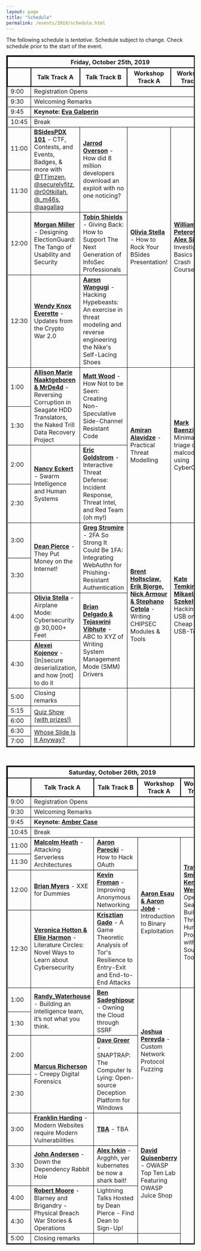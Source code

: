 ```yaml
---
layout: page
title: "Schedule"
permalink: /events/2019/schedule.html
---
```


<style>
table{
    border-collapse: collapse;
    border-spacing: 0;
    border:2px solid #000000;
}

th{
    border:2px solid #000000;
}

td{
    border:1px solid #000000;
}
</style>


The following schedule is *tentative*. Schedule subject to change. Check schedule prior to the start of the event.


<TABLE border="1">
<TH COLSPAN="5">Friday, October 25th, 2019</TH>

<TR>
  <TH></TH>
  <TH>Talk Track A</TH>
  <TH>Talk Track B</TH>
  <TH>Workshop Track A</TH>
  <TH>Workshop Track B</TH>
</TR>

<TR>
  <TD>9:00</TD>
  <TD COLSPAN="4">Registration Opens</TD>
</TR>

<TR>
  <TD>9:30</TD>
  <TD COLSPAN="4">Welcoming Remarks</TD>
</TR>

<TR>
  <TD MARKDOWN="span">9:45</TD>
  <TD COLSPAN="4" MARKDOWN="span"><b>Keynote: <a href="speakers.html#eva">Eva Galperin</a></b></TD>

</TR>

<TR>
  <TD MARKDOWN="span">10:45</TD>
  <TD COLSPAN="4" MARKDOWN="span">Break</TD>
</TR>

<TR>
  <TD>11:00</TD>
  <TD ROWSPAN="2"><a href="speakers.html#101"><b>BSidesPDX 101</b></a> - CTF, Contests, and Events, Badges, & more with <a href="https://twitter.com/TTimzen">@TTimzen</a>, <a href="https://twitter.com/securelyfitz">@securelyfitz</a>, <a href="https://twitter.com/r00tkillah">@r00tkillah</a>, <a href="https://twitter.com/_m46s">@_m46s</a>, <a href="https://twitter.com/aagallag">@aagallag</a></TD>
  <TD ROWSPAN="2"><a href="speakers.html#How did 8 million developers download an exploit with no one noticing?"><b>Jarrod Overson</b></a> - How did 8 million developers download an exploit with no one noticing?</TD>  
  <TD ROWSPAN="4"><a href="workshops.html#How to Rock Your BSides Presentation!"><b>Olivia Stella</b></a> - How to Rock Your BSides Presentation!</TD>
  <TD ROWSPAN="4"><a href="workshops.html#Investigation Basics Crash Course"><b>William Peteroy & Alex Sirr</b></a> - Investigation Basics Crash Course</TD>
</TR>

<TR>
  <TD>11:30</TD>
</TR>

<TR>
  <TD>12:00</TD>
  <TD ROWSPAN="1"><a href="speakers.html#Designing ElectionGuard: The Tango of Usability and Security"><b>Morgan Miller</b></a> - Designing ElectionGuard: The Tango of Usability and Security</TD>  
  <TD ROWSPAN="1"><a href="speakers.html#Giving Back: How to Support The Next Generation of InfoSec Professionals"><b>Tobin Shields</b></a> - Giving Back: How to Support The Next Generation of InfoSec Professionals</TD>  

</TR>

<TR>
  <TD>12:30</TD>
    <TD ROWSPAN="1"><a href="speakers.html#Updates from the Crypto War 2.0"><b>Wendy Knox Everette</b></a> - Updates from the Crypto War 2.0</TD>  
     <TD ROWSPAN="1"><a href="speakers.html#Hacking Hypebeasts: An exercise in threat modeling and reverse engineering the Nike's Self-Lacing Shoes"><b>Aaron Wangugi</b></a> - Hacking Hypebeasts: An exercise in threat modeling and reverse engineering the Nike's Self-Lacing Shoes</TD>  
</TR>

<TR>
  <TD>1:00</TD>
  <TD ROWSPAN="2"><a href="speakers.html#Reversing Corruption in Seagate HDD Translators, the Naked Trill Data Recovery Project"><b>Allison Marie Naaktgeboren & MrDe4d</b></a> - Reversing Corruption in Seagate HDD Translators, the Naked Trill Data Recovery Project</TD>  
  <TD ROWSPAN="2"><a href="speakers.html#How Not to be Seen: Creating Non-Speculative Side-Channel Resistant Code"><b>Matt Wood</b></a>  - How Not to be Seen: Creating Non-Speculative Side-Channel Resistant Code</TD>  
  <TD ROWSPAN="4"><a href="workshops.html#Practical Threat Modelling"><b>Amiran Alavidze</b></a> - Practical Threat Modelling</TD>
  <TD ROWSPAN="4"><a href="workshops.html#Minimalist triage of malcode using CyberChef"><b>Mark Baenziger</b></a> - Minimalist triage of malcode using CyberChef</TD>
</TR>

<TR>
  <TD>1:30</TD>
</TR>


<TR>
  <TD>2:00</TD>
   <TD ROWSPAN="2"><a href="speakers.html#Swarm Intelligence and Human Systems"><b>Nancy Eckert</b></a> - Swarm Intelligence and Human Systems</TD>  

  <TD ROWSPAN="2"><a href="speakers.html#Interactive Threat Defense: Incident Response, Threat Intel, and Red Team (oh my!)"><b>Eric Goldstrom</b></a> - Interactive Threat Defense: Incident Response, Threat Intel, and Red Team (oh my!)</TD>  
</TR>

<TR>
  <TD>2:30</TD>
</TR>

<TR>
  <TD>3:00</TD>
  <TD ROWSPAN="2"><a href="speakers.html#They Put Money on the Internet!"><b>Dean Pierce</b></a>  - They Put Money on the Internet!</TD>  
  <TD ROWSPAN="2"><a href="speakers.html#2FA So Strong It Could Be 1FA: Integrating WebAuthn for Phishing-Resistant Authentication"><b>Greg Stromire</b></a> - 2FA So Strong It Could Be 1FA: Integrating WebAuthn for Phishing-Resistant Authentication</TD>  
  <TD ROWSPAN="4"><a href="workshops.html#Writing CHIPSEC Modules & Tools"><b>Brent Holtsclaw, Erik Bjorge, Nick Armour & Stephano Cetola</b></a> - Writing CHIPSEC Modules & Tools</TD>
  <TD ROWSPAN="4"><a href="workshops.html#Hacking USB on the Cheap with USB-Tools"><b>Kate Temkin & Mikaela Szekely</b></a> - Hacking USB on the Cheap with USB-Tools</TD>
</TR>

<TR>
  <TD>3:30</TD>
</TR>

<TR>
  <TD>4:00</TD>
  <TD ROWSPAN="1"><a href="speakers.html#Airplane Mode: Cybersecurity @ 30,000+ Feet"><b>Olivia Stella</b></a> - Airplane Mode: Cybersecurity @ 30,000+ Feet</TD>  
  <TD ROWSPAN="2"><a href="speakers.html#ABC to XYZ of Writing System Management Mode (SMM) Drivers"><b>Brian Delgado & Tejaswini Vibhute</b></a> - ABC to XYZ of Writing System Management Mode (SMM) Drivers</TD>  
</TR>

<TR>
  <TD>4:30</TD>
  <TD ROWSPAN="1"><a href="speakers.html#[In]secure deserialization, and how [not] to do it"><b>Alexei Kojenov</b></a> - [In]secure deserialization, and how [not] to do it</TD>  

</TR>

<TR>
  <TD>5:00</TD>
  <TD>Closing remarks</TD>
  <TD ROWSPAN="10">&nbsp;</TD>
  <TD ROWSPAN="10">&nbsp;</TD>
  <TD ROWSPAN="10">&nbsp;</TD>
</TR>

<TR>
  <TD>5:15</TD>
  <TD ROWSPAN="2"><a href="contests-events.html#Quiz">Quiz Show (with prizes!)</a></TD>
</TR>

<TR>
  <TD>6:00</TD>
</TR>

<TR>
  <TD>6:30</TD>
   <TD ROWSPAN="2"><a href="contests-events.html#Whose Slide Is It Anyway?">Whose Slide Is It Anyway?</a></TD>
</TR>

<TR>
  <TD>7:00</TD>
</TR>

</TABLE>
&nbsp;





<TABLE border="1">
<TH COLSPAN="5">Saturday, October 26th, 2019</TH>

<TR>
  <TH></TH>
  <TH>Talk Track A</TH>
  <TH>Talk Track B</TH>
  <TH>Workshop Track A</TH>
  <TH>Workshop Track B</TH>
</TR>

<TR>
  <TD>9:00</TD>
  <TD COLSPAN="4">Registration Opens</TD>
</TR>

<TR>
  <TD>9:30</TD>
  <TD COLSPAN="4">Welcoming Remarks</TD>
</TR>

<TR>
  <TD MARKDOWN="span">9:45</TD>
  <TD COLSPAN="4" MARKDOWN="span"><b>Keynote: <a href="speakers.html#Amber">Amber Case</a></b></TD>

</TR>

<TR>
  <TD MARKDOWN="span">10:45</TD>
  <TD COLSPAN="4" MARKDOWN="span">Break</TD>
</TR>

<TR>
  <TD>11:00</TD>
  <TD ROWSPAN="2"><a href="speakers.html#Attacking Serverless Architectures"><b>Malcolm Heath</b></a> - Attacking Serverless Architectures</TD>  
  <TD ROWSPAN="2"><a href="speakers.html#How to Hack OAuth"><b>Aaron Parecki</b></a> - How to Hack OAuth</TD>  
  <TD ROWSPAN="4"><a href="workshops.html#Introduction to Binary Exploitation"><b>Aaron Esau & Aaron Jobé</b></a> - Introduction to Binary Exploitation</TD>
  <TD ROWSPAN="4"><a href="workshops.html#Open Season: Building a Threat Hunting Program with Open Source Tools"><b>Travis Smith & Ken Westin</b></a> - Open Season: Building a Threat Hunting Program with Open Source Tools</TD>
</TR>

<TR>
  <TD>11:30</TD>
</TR>

<TR>
  <TD>12:00</TD>
   <TD ROWSPAN="1"><a href="speakers.html#XXE for Dummies"><b>Brian Myers</b></a>  - XXE for Dummies</TD>  
   <TD ROWSPAN="1"><a href="speakers.html#Improving Anonymous Networking"><b>Kevin Froman</b></a>  - Improving Anonymous Networking</TD>  
</TR>

<TR>
  <TD>12:30</TD>
    <TD ROWSPAN="1"><a href="speakers.html#Literature Circles: Novel Ways to Learn about Cybersecurity"><b>Veronica Hotton & Ellie Harmon</b></a>  - Literature Circles: Novel Ways to Learn about Cybersecurity</TD>  
   <TD ROWSPAN="1"><a href="speakers.html#A Game Theoretic Analysis of Tor's Resilience to Entry-Exit and End-to-End Attacks"><b>Krisztian Gado</b></a> - A Game Theoretic Analysis of Tor's Resilience to Entry-Exit and End-to-End Attacks</TD> 
</TR>

<TR>
  <TD>1:00</TD>
   <TD ROWSPAN="2"><a href="speakers.html#Building an intelligence team, it’s not what you think"><b>Randy_Waterhouse</b></a>  - Building an intelligence team, it’s not what you think. </TD>  
   <TD ROWSPAN="2"><a href="speakers.html#Owning the Cloud through SSRF"><b>Ben Sadeghipour</b></a>  - Owning the Cloud through SSRF</TD>  
   <TD ROWSPAN="4"><a href="workshops.html#Custom Network Protocol Fuzzing"><b>Joshua Pereyda</b></a> - Custom Network Protocol Fuzzing</TD>
   <TD ROWSPAN="10">&nbsp;</TD>
</TR>

<TR>
  <TD>1:30</TD>
</TR>

<TR>
  <TD>2:00</TD>
   <TD ROWSPAN="2"><a href="speakers.html#Creepy Digital Forensics"><b>Marcus Richerson</b></a> - Creepy Digital Forensics</TD>  
   <TD ROWSPAN="2"><a href="speakers.html#SNAPTRAP: The Computer Is Lying: Open-source Deception Platform for Windows"><b>Dave Greer</b></a> - SNAPTRAP: The Computer Is Lying: Open-source Deception Platform for Windows</TD>  
</TR>

<TR>
  <TD>2:30</TD>
</TR>

<TR>
  <TD>3:00</TD>
  <TD ROWSPAN="1"><a href="speakers.html#Modern Websites require Modern Vulnerabilities"><b>Franklin Harding</b></a> - Modern Websites require Modern Vulnerabilities</TD>
  <TD ROWSPAN="1"><a href="speakers.html#TBA"><b>TBA</b></a> - TBA</TD>    
  <TD ROWSPAN="4"><a href="workshops.html#OWASP Top Ten Lab Featuring OWASP Juice Shop"><b>David Quisenberry</b></a> - OWASP Top Ten Lab Featuring OWASP Juice Shop</TD>
</TR>

<TR>
  <TD>3:30</TD>
  <TD ROWSPAN="1"><a href="speakers.html#Down the Dependency Rabbit Hole"><b>John Andersen</b></a>  - Down the Dependency Rabbit Hole</TD>  
  <TD ROWSPAN="1"><a href="speakers.html#Argghh, yer kubernetes be now a shark bait!"><b>Alex Ivkin</b></a> - Argghh, yer kubernetes be now a shark bait!</TD>  
</TR>

<TR>
  <TD>4:00</TD>
  <TD ROWSPAN="2"><a href="speakers.html#Blarney and Brigandry - Physical Breach War Stories & Operations "><b>Robert Moore</b></a> - Blarney and Brigandry - Physical Breach War Stories & Operations </TD>  
  <TD ROWSPAN="2">Lightning Talks Hosted by Dean Pierce - Find Dean to Sign-Up!</TD>  
</TR>

<TR>
  <TD>4:30</TD>
</TR>

<TR>
  <TD>5:00</TD>
  <TD>Closing remarks</TD>
  <TD>&nbsp;</TD>
  <TD>&nbsp;</TD>
</TR>

</TABLE>
&nbsp;
